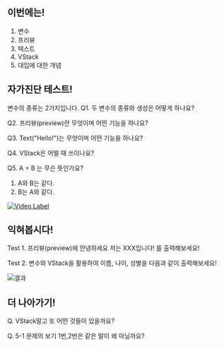 ## 이번에는!

1.  변수
2.  프리뷰
3.  텍스트
4.  VStack
5.  대입에 대한 개념

## 자가진단 테스트!

변수의 종류는 2가지입니다. Q1. 두 변수의 종류와 생성은 어떻게 하나요?

Q2. 프리뷰(preview)란 무엇이며 어떤 기능을 하나요?

Q3. Text("Hello!")는 무엇이며 어떤 기능을 하나요?

Q4. VStack은 어떨 때 쓰이나요?

Q5. A = B 는 무슨 뜻인가요?

1.  A와 B는 같다.
2.  B는 A와 같다.

[![Video Label](http://img.youtube.com/vi/KKrAb_bUC18/0.jpg)](https://youtu.be/KKrAb_bUC18)

## 익혀봅시다!

Test 1. 프리뷰(preview)에 안녕하세요 저는 XXX입니다! 를 출력해보세요!

Test 2. 변수와 VStack을 활용하여 이름, 나이, 성별을 다음과 같이 출력해보세요!

![결과](../images/1.png)

## 더 나아가기!

Q. VStack말고 또 어떤 것들이 있을까요?

Q. 5-1 문제의 보기 1번,2번은 같은 말이 왜 아닐까요?
